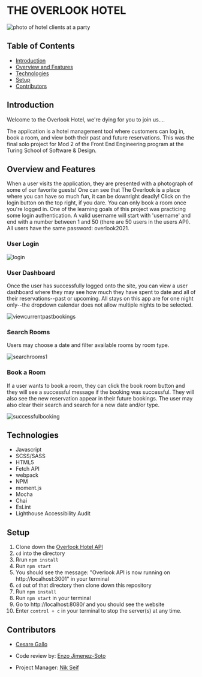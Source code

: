 # THE OVERLOOK HOTEL

![photo of hotel clients at a party](https://user-images.githubusercontent.com/78453792/150059396-2884e7f4-4794-47ae-a64c-19a32d6192b5.png)

## Table of Contents
  - [Introduction](#introduction)
  - [Overview and Features](#overview)
  - [Technologies](#technologies)
  - [Setup](#setup)
  - [Contributors](#contributors)

## Introduction <a name="introduction"></a>

Welcome to the Overlook Hotel, we're dying for you to join us....

The application is a hotel management tool where customers can log in, book a room, and view both their past and future reservations. This was the final solo project for Mod 2 of the Front End Engineering program at the Turing School of Software & Design.

## Overview and Features <a name="overview"></a>

When a user visits the application, they are presented with a photograph of some of our favorite guests! One can see that The Overlook is a place where you can have so much fun, it can be downright deadly! Click on the login button on the top right, if you dare. You can only book a room once you're logged in. 
One of the learning goals of this project was practicing some login authentication. A valid username will start with 'username' and end with a number between 1 and 50 (there are 50 users in the users API). All users have the same password: overlook2021. 

### User Login 

![login](https://user-images.githubusercontent.com/78453792/150062552-1bd78c33-daff-4c90-a075-ad9e5161e3c8.gif)

### User Dashboard

Once the user has successfully logged onto the site, you can view a user dashboard where they may see how much they have spent to date and all of their reservations--past or upcoming. All stays on this app are for one night only--the dropdown calendar does not allow multiple nights to be selected. 

![viewcurrentpastbookings](https://user-images.githubusercontent.com/78453792/150062493-59848ad9-1728-4cd9-9ee0-00311399e78c.gif)

### Search Rooms

Users may choose a date and filter available rooms by room type.

![searchrooms1](https://user-images.githubusercontent.com/78453792/150062313-d3d9c51f-b3ac-420c-b0fe-d67fa1727735.gif)

### Book a Room

If a user wants to book a room, they can click the book room button and they will see a successful message if the booking was successful. They will also see the new reservation appear in their future bookings. The user may also clear their search and search for a new date and/or type. 

![successfulbooking](https://user-images.githubusercontent.com/78453792/150062585-97dec410-3d5d-4f09-936e-c2973a34dd3f.gif)

## Technologies <a name="technologies"></a>

- Javascript
- SCSS/SASS
- HTML5
- Fetch API
- webpack
- NPM
- moment.js
- Mocha
- Chai
- EsLint 
- Lighthouse Accessibility Audit

## Setup <a name="setup"></a>

1. Clone down the [Overlook Hotel API](https://github.com/turingschool-examples/webpack-starter-kit)
2. `cd` into the directory
3. Rrun `npm install`
4. Run `npm start`
5. You should see the message: "Overlook API is now running on http://localhost:3001" in your terminal  
6. `cd` out of that directory then clone down this repository
7. Run `npm install`
8. Run `npm start` in your terminal
9. Go to http://localhost:8080/ and you should see the website
10. Enter `control + c` in your terminal to stop the server(s) at any time.

## Contributors <a name="contributors"></a>

- [Cesare Gallo](https://github.com/cagallo)

- Code review by: [Enzo Jimenez-Soto](https://github.com/ejimenezsoto)
- Project Manager: [Nik Seif](https://github.com/niksseif)

